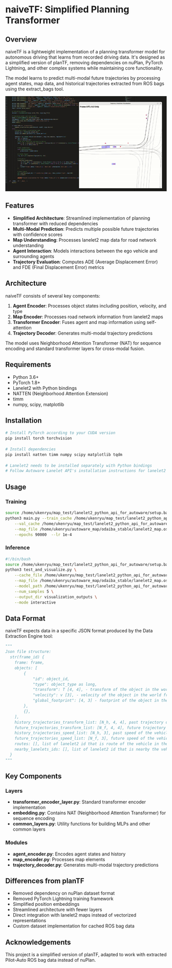 # naiveTF: Simplified Planning Transformer

## Overview

naiveTF is a lightweight implementation of a planning transformer model for autonomous driving that learns from recorded driving data. It's designed as a simplified version of planTF, removing dependencies on nuPlan, PyTorch Lightning, and other complex systems while maintaining core functionality.

The model learns to predict multi-modal future trajectories by processing agent states, map data, and historical trajectories extracted from ROS bags using the extract_bags tool.

![gif](docs/overfitting_visualization.gif)

## Features

- **Simplified Architecture**: Streamlined implementation of planning transformer with reduced dependencies
- **Multi-Modal Prediction**: Predicts multiple possible future trajectories with confidence scores
- **Map Understanding**: Processes lanelet2 map data for road network understanding
- **Agent Interaction**: Models interactions between the ego vehicle and surrounding agents
- **Trajectory Evaluation**: Computes ADE (Average Displacement Error) and FDE (Final Displacement Error) metrics

## Architecture

naiveTF consists of several key components:

1. **Agent Encoder**: Processes object states including position, velocity, and type
2. **Map Encoder**: Processes road network information from lanelet2 maps
3. **Transformer Encoder**: Fuses agent and map information using self-attention
4. **Trajectory Decoder**: Generates multi-modal trajectory predictions

The model uses Neighborhood Attention Transformer (NAT) for sequence encoding and standard transformer layers for cross-modal fusion.

## Requirements

- Python 3.6+
- PyTorch 1.8+
- Lanelet2 with Python bindings
- NATTEN (Neighborhood Attention Extension)
- timm
- numpy, scipy, matplotlib

## Installation

```bash
# Install PyTorch according to your CUDA version
pip install torch torchvision

# Install dependencies
pip install natten timm numpy scipy matplotlib tqdm

# Lanelet2 needs to be installed separately with Python bindings
# Follow Autoware Lanelet API's installation instructions for lanelet2
```

## Usage

### Training

```bash
source /home/ukenryu/map_test/lanelet2_python_api_for_autoware/setup.bash
python3 main.py --train_cache /home/ukenryu/map_test/lanelet2_python_api_for_autoware/extract_bags/caches \
    --val_cache /home/ukenryu/map_test/lanelet2_python_api_for_autoware/extract_bags/caches/cache.json \
    --map_file /home/ukenryu/autoware_map/odaiba_stable/lanelet2_map.osm \
    --epochs 90000  --lr 1e-4
```

### Inference

```bash
#!/bin/bash
source /home/ukenryu/map_test/lanelet2_python_api_for_autoware/setup.bash
python3 test_and_visualize.py \
    --cache_file /home/ukenryu/map_test/lanelet2_python_api_for_autoware/extract_bags/caches/cache.json \
    --map_file /home/ukenryu/autoware_map/odaiba_stable/lanelet2_map.osm \
    --model_path /home/ukenryu/map_test/lanelet2_python_api_for_autoware/naiveTF/outputs/best_model.pth \
    --num_samples 5 \
    --output_dir visualization_outputs \
    --mode interactive
```

## Data Format

naiveTF expects data in a specific JSON format produced by the Data Extraction Engine tool:

```python
"""
Json file structure:
  str(frame_id) {
    frame: frame,
    objects: [
        {
            "id": object_id,
            "type": object_type as long,
            "transform": T [4, 4], - transform of the object in the world frame.
            "velocity": v [3], - velocity of the object in the world frame.
            "global_footprint": [4, 3] - footprint of the object in the world frame.
        },
        {},
    ],
    history_trajectories_transform_list: [N_h, 4, 4], past trajectory of the vehicle in the world frame. N=10,
    future_trajectories_transform_list: [N_f, 4, 4], future trajectory of the vehicle in the world frame. N=30,
    history_trajectories_speed_list: [N_h, 3], past speed of the vehicle in the world frame. N=10,
    future_trajectories_speed_list: [N_f, 3], future speed of the vehicle in the world frame. N=30,
    routes: [], list of lanelet2 id that is route of the vehicle in the neighborhood.
    nearby_lanelets_ids: [], list of lanelet2 id that is nearby the vehicle in the neighborhood.
  }
"""
```

## Key Components

### Layers

- **transformer_encoder_layer.py**: Standard transformer encoder implementation
- **embedding.py**: Contains NAT (Neighborhood Attention Transformer) for sequence encoding
- **common_layers.py**: Utility functions for building MLPs and other common layers

### Modules

- **agent_encoder.py**: Encodes agent states and history
- **map_encoder.py**: Processes map elements
- **trajectory_decoder.py**: Generates multi-modal trajectory predictions


## Differences from planTF

- Removed dependency on nuPlan dataset format
- Removed PyTorch Lightning training framework
- Simplified position embeddings
- Streamlined architecture with fewer layers
- Direct integration with lanelet2 maps instead of vectorized representations
- Custom dataset implementation for cached ROS bag data

## Acknowledgements

This project is a simplified version of planTF, adapted to work with extracted Pilot-Auto ROS bag data instead of nuPlan.
